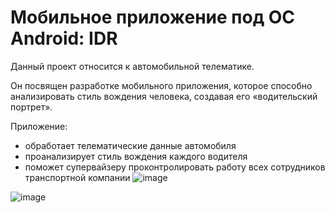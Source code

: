 # Мобильное приложение под OC Android: IDR
Данный проект относится к автомобильной телематике.

Он посвящен разработке мобильного приложения, которое способно анализировать стиль вождения человека, создавая его «водительский портрет».  
 
Приложение:
* обработает телематические данные автомобиля
* проанализирует стиль вождения каждого водителя
* поможет супервайзеру проконтролировать работу всех сотрудников  транспортной компании
![image](https://user-images.githubusercontent.com/48769852/230745759-6777a174-0d96-4988-a23b-be3e7e843e06.png)

![image](https://user-images.githubusercontent.com/48769852/230745720-c2e6e992-57ff-45e1-bcdd-1b2fceecdc9c.png)

